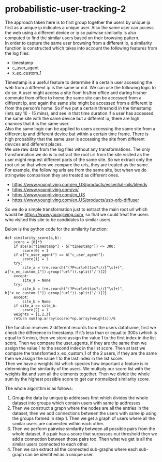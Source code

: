 # probabilistic-user-tracking-2
The approach taken here is to first group together the users by unique ip first as a unique ip indicates a unique user. Also the same user can access the web using a different device or ip so pairwise similarity is also computed to find the similar users based on their browsing pattern.<br>
In order to capture the same user browsing from a different ip, a similarity function is constructed which takes into account the following features from the log files:
* timestamp
* c_user_agent
* x_ec_custom_1

Timestamp is a useful feature to determine if a certain user accessing the web from a different ip is the same or not. We can use the following logic to do so: A user might access a site from his/her office and during his/her commute from office to home the same site can be accessed from a different ip, and again the same site might be accessed from a different ip from the person’s home. So if we put a certain threshold in the timestamp (lets say 10 - 15 mins), and see in that time duration if a user has accessed the same site with the same device but a different ip, there are high chances that it is the same user. <br>
Also the same logic can be applied to users accessing the same site from a different ip and different device but within a certain time frame. There is high probability that the same user is accessing the site from different devices and different places. <br>
We use raw data from the log files without any transformations. The only transformation we do is to extract the root url from the site visited as the user might request different parts of the same site. So we extract only the root url so that when we compare the urls, they are treated as the same. <br>
For example, the following urls are from the same site, but when we do stringwise comparison they are treated as different ones. <br>
* https://www.youngliving.com/en_US/products/essential-oils/blends
* https://www.youngliving.com/vo/ 
* https://www.youngliving.com/en_US
* https://www.youngliving.com/en_US/products/usb-orb-diffuser<br>

So we do a simple transformation just to extract the main root url which would be https://www.youngliving.com, so that we could treat the users who visited this site to be candidates to similar users. <br>

Below is the python code for the similarity function:
```
def similarity_score(a,b):
    score = [0]*3
    if abs(a["timestamp"] - b["timestamp"]) <= 300:
        score[0] = 1
    if a["c_user_agent"] == b["c_user_agent"]:
        score[1] = 1
    try:
        site_a = (re.search("(?P<url>https?://[^\s]+)", a["x_ec_custom_1"]).group("url")).split('/')[2]
    except:
        site_a = None
    try:
        site_b = (re.search("(?P<url>https?://[^\s]+)", b["x_ec_custom_1"]).group("url")).split('/')[2]
    except:
        site_b = None
    if site_a == site_b:
        score[2] = 1
    weights = [1,2,3]
    return sum(np.array(score)*np.array(weights))/6
```
The function receives 2 different records from the users dataframe, first we check the difference in timestamp. If it’s less than or equal to 300s (which is equal to 5 mins), then we store assign the value 1 to the first index in the list score. Then we compare the user_agents, if they are the same then we assign the value 1 to the second index in the list score. Then at last we compare the transformed x_ec_custom_1 of the 2 users, if they are the same then we assign the value 1 to the last index in the list score. <br>
Then we have a weights list which species how important a feature is in determining the similarity of the users. We multiply our score list with the weights list and sum all the elements together. Then we divide the whole sum by the highest possible score to get our normalized similarity score. <br>

The whole algorithm is as follows:<br>
1. Group the data by unique ip addresses first which divides the whole dataset into groups which contain users with same ip addresses <br>
2. Then we construct a graph where the nodes are all the entries in the dataset, then we add connections between the users with same ip using the groups formed in step 1. Then we get a graph of users where all the similar users are connected within each other. <br>
3. Then we perform pairwise similarity between all possible pairs from the whole dataset, if a pair has a score that surpasses out threshold then we add a connection between those pairs too. Then what we get is all the similar users connected to each other. <br>
4. Then we can extract all the connected sub-graphs where each sub-graph can be identified as a unique user. <br>
